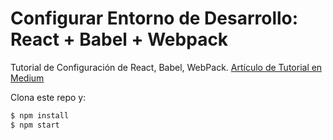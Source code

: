 # Configurar Entorno de Desarrollo: React + Babel + Webpack
Tutorial de Configuración de React, Babel, WebPack.
[Artículo de Tutorial en Medium](https://medium.com/@rudyrocha/configurar-react-babel-webpack-22b2f5966e75)

Clona este repo y:
```sh
$ npm install
$ npm start
```

